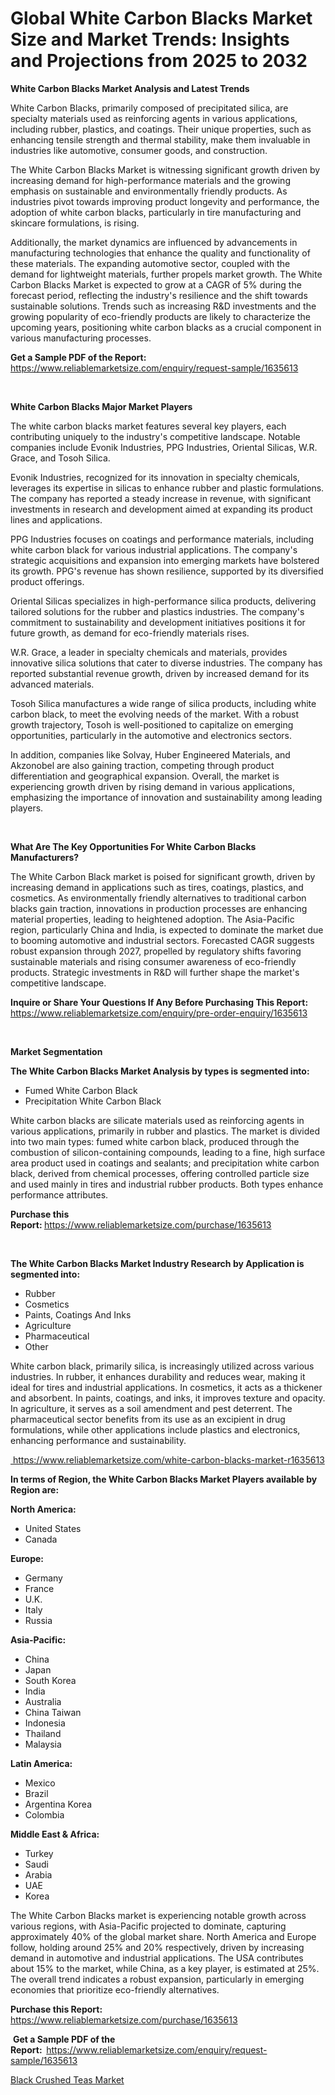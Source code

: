<p><h1>Global White Carbon Blacks Market Size and Market Trends: Insights and Projections from 2025 to 2032</h1></p><p><strong>White Carbon Blacks Market Analysis and Latest Trends</strong></p>
<p><p>White Carbon Blacks, primarily composed of precipitated silica, are specialty materials used as reinforcing agents in various applications, including rubber, plastics, and coatings. Their unique properties, such as enhancing tensile strength and thermal stability, make them invaluable in industries like automotive, consumer goods, and construction.</p><p>The White Carbon Blacks Market is witnessing significant growth driven by increasing demand for high-performance materials and the growing emphasis on sustainable and environmentally friendly products. As industries pivot towards improving product longevity and performance, the adoption of white carbon blacks, particularly in tire manufacturing and skincare formulations, is rising.</p><p>Additionally, the market dynamics are influenced by advancements in manufacturing technologies that enhance the quality and functionality of these materials. The expanding automotive sector, coupled with the demand for lightweight materials, further propels market growth. The White Carbon Blacks Market is expected to grow at a CAGR of 5% during the forecast period, reflecting the industry's resilience and the shift towards sustainable solutions. Trends such as increasing R&D investments and the growing popularity of eco-friendly products are likely to characterize the upcoming years, positioning white carbon blacks as a crucial component in various manufacturing processes.</p></p>
<p><strong>Get a Sample PDF of the Report:&nbsp;</strong> <a href="https://www.reliablemarketsize.com/enquiry/request-sample/1635613?utm_campaign=3176&utm_medium=2&utm_source=Github&utm_content=ia&utm_term=23032025&utm_id=white-carbon-blacks">https://www.reliablemarketsize.com/enquiry/request-sample/1635613</a></p>
<p>&nbsp;</p>
<p><strong>White Carbon Blacks Major Market Players</strong></p>
<p><p>The white carbon blacks market features several key players, each contributing uniquely to the industry's competitive landscape. Notable companies include Evonik Industries, PPG Industries, Oriental Silicas, W.R. Grace, and Tosoh Silica.</p><p>Evonik Industries, recognized for its innovation in specialty chemicals, leverages its expertise in silicas to enhance rubber and plastic formulations. The company has reported a steady increase in revenue, with significant investments in research and development aimed at expanding its product lines and applications.</p><p>PPG Industries focuses on coatings and performance materials, including white carbon black for various industrial applications. The company's strategic acquisitions and expansion into emerging markets have bolstered its growth. PPG's revenue has shown resilience, supported by its diversified product offerings.</p><p>Oriental Silicas specializes in high-performance silica products, delivering tailored solutions for the rubber and plastics industries. The company's commitment to sustainability and development initiatives positions it for future growth, as demand for eco-friendly materials rises.</p><p>W.R. Grace, a leader in specialty chemicals and materials, provides innovative silica solutions that cater to diverse industries. The company has reported substantial revenue growth, driven by increased demand for its advanced materials.</p><p>Tosoh Silica manufactures a wide range of silica products, including white carbon black, to meet the evolving needs of the market. With a robust growth trajectory, Tosoh is well-positioned to capitalize on emerging opportunities, particularly in the automotive and electronics sectors.</p><p>In addition, companies like Solvay, Huber Engineered Materials, and Akzonobel are also gaining traction, competing through product differentiation and geographical expansion. Overall, the market is experiencing growth driven by rising demand in various applications, emphasizing the importance of innovation and sustainability among leading players.</p></p>
<p>&nbsp;</p>
<p><strong>What Are The Key Opportunities For White Carbon Blacks Manufacturers?</strong></p>
<p><p>The White Carbon Black market is poised for significant growth, driven by increasing demand in applications such as tires, coatings, plastics, and cosmetics. As environmentally friendly alternatives to traditional carbon blacks gain traction, innovations in production processes are enhancing material properties, leading to heightened adoption. The Asia-Pacific region, particularly China and India, is expected to dominate the market due to booming automotive and industrial sectors. Forecasted CAGR suggests robust expansion through 2027, propelled by regulatory shifts favoring sustainable materials and rising consumer awareness of eco-friendly products. Strategic investments in R&D will further shape the market's competitive landscape.</p></p>
<p><strong>Inquire or Share Your Questions If Any Before Purchasing This Report:</strong> <a href="https://www.reliablemarketsize.com/enquiry/pre-order-enquiry/1635613?utm_campaign=3176&utm_medium=2&utm_source=Github&utm_content=ia&utm_term=23032025&utm_id=white-carbon-blacks">https://www.reliablemarketsize.com/enquiry/pre-order-enquiry/1635613</a></p>
<p>&nbsp;</p>
<p><strong>Market Segmentation</strong></p>
<p><strong>The White Carbon Blacks Market Analysis by types is segmented into:</strong></p>
<p><ul><li>Fumed White Carbon Black</li><li>Precipitation White Carbon Black</li></ul></p>
<p><p>White carbon blacks are silicate materials used as reinforcing agents in various applications, primarily in rubber and plastics. The market is divided into two main types: fumed white carbon black, produced through the combustion of silicon-containing compounds, leading to a fine, high surface area product used in coatings and sealants; and precipitation white carbon black, derived from chemical processes, offering controlled particle size and used mainly in tires and industrial rubber products. Both types enhance performance attributes.</p></p>
<p><strong>Purchase this Report:&nbsp;</strong><a href="https://www.reliablemarketsize.com/purchase/1635613?utm_campaign=3176&utm_medium=2&utm_source=Github&utm_content=ia&utm_term=23032025&utm_id=white-carbon-blacks">https://www.reliablemarketsize.com/purchase/1635613</a></p>
<p>&nbsp;</p>
<p><strong>The White Carbon Blacks Market Industry Research by Application is segmented into:</strong></p>
<p><ul><li>Rubber</li><li>Cosmetics</li><li>Paints, Coatings And Inks</li><li>Agriculture</li><li>Pharmaceutical</li><li>Other</li></ul></p>
<p><p>White carbon black, primarily silica, is increasingly utilized across various industries. In rubber, it enhances durability and reduces wear, making it ideal for tires and industrial applications. In cosmetics, it acts as a thickener and absorbent. In paints, coatings, and inks, it improves texture and opacity. In agriculture, it serves as a soil amendment and pest deterrent. The pharmaceutical sector benefits from its use as an excipient in drug formulations, while other applications include plastics and electronics, enhancing performance and sustainability.</p></p>
<p><a href="https://www.reliablemarketsize.com/white-carbon-blacks-market-r1635613?utm_campaign=3176&utm_medium=2&utm_source=Github&utm_content=ia&utm_term=23032025&utm_id=white-carbon-blacks">&nbsp;https://www.reliablemarketsize.com/white-carbon-blacks-market-r1635613</a></p>
<p><strong>In terms of Region, the White Carbon Blacks Market Players available by Region are:</strong></p>
<p>
    <p> <strong> North America: </strong>
        <ul>
            <li>United States</li>
            <li>Canada</li>
        </ul>
        </p> 
    <p> <strong> Europe: </strong>
        <ul>
            <li>Germany</li>
            <li>France</li>
            <li>U.K.</li>
            <li>Italy</li>
            <li>Russia</li>
        </ul>
        </p> 
    <p> <strong> Asia-Pacific: </strong>
        <ul>
            <li>China</li>
            <li>Japan</li>
            <li>South Korea</li>
            <li>India</li>
            <li>Australia</li>
            <li>China Taiwan</li>
            <li>Indonesia</li>
            <li>Thailand</li>
            <li>Malaysia</li>
        </ul>
        </p> 
    <p> <strong> Latin America: </strong>
        <ul>
            <li>Mexico</li>
            <li>Brazil</li>
            <li>Argentina Korea</li>
            <li>Colombia</li>
        </ul>
        </p> 
    <p> <strong> Middle East & Africa: </strong>
        <ul>
            <li>Turkey</li>
            <li>Saudi</li>
            <li>Arabia</li>
            <li>UAE</li>
            <li>Korea</li>
        </ul>
    </p>
    </p>
<p><p>The White Carbon Blacks market is experiencing notable growth across various regions, with Asia-Pacific projected to dominate, capturing approximately 40% of the global market share. North America and Europe follow, holding around 25% and 20% respectively, driven by increasing demand in automotive and industrial applications. The USA contributes about 15% to the market, while China, as a key player, is estimated at 25%. The overall trend indicates a robust expansion, particularly in emerging economies that prioritize eco-friendly alternatives.</p></p>
<p><strong>Purchase this Report: </strong><a href="https://www.reliablemarketsize.com/purchase/1635613?utm_campaign=3176&utm_medium=2&utm_source=Github&utm_content=ia&utm_term=23032025&utm_id=white-carbon-blacks">https://www.reliablemarketsize.com/purchase/1635613</a></p>
<p>&nbsp;<strong>Get a Sample PDF of the Report:&nbsp;&nbsp;</strong><a href="https://www.reliablemarketsize.com/enquiry/request-sample/1635613?utm_campaign=3176&utm_medium=2&utm_source=Github&utm_content=ia&utm_term=23032025&utm_id=white-carbon-blacks">https://www.reliablemarketsize.com/enquiry/request-sample/1635613</a></p>
<p><strong></strong></p>
<p><p><a href="https://github.com/daphnyvashdi/Market-Research-Report-List-1/blob/main/black-crushed-teas-market.md?utm_campaign=3176&utm_medium=2&utm_source=Github&utm_content=ia&utm_term=23032025&utm_id=white-carbon-blacks">Black Crushed Teas Market</a></p></p>